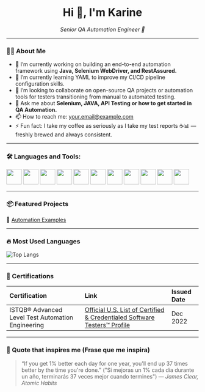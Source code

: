<h1 align="center">Hi 👋, I'm Karine</h1>

<p align="center">
  <em>Senior QA Automation Engineer 🚀</em>
</p>

---

### 👩‍💻 About Me

- 🔭 I’m currently working on building an end-to-end automation framework using **Java, Selenium WebDriver, and RestAssured.**
- 🌱 I’m currently learning YAML to improve my CI/CD pipeline configuration skills.
- 👯 I’m looking to collaborate on open-source QA projects or automation tools for testers transitioning from manual to automated testing.
- 💬 Ask me about **Selenium, JAVA, API Testing or how to get started in QA Automation.**
- 📫 How to reach me: [your.email@example.com](mailto:your.email@example.com)
- ⚡ Fun fact: I take my coffee as seriously as I take my test reports ☕📊 — freshly brewed and always consistent.

---

### 🛠️ Languages and Tools:

<p>
<!-- Java -->
<img src="https://cdn.jsdelivr.net/gh/devicons/devicon/icons/java/java-original.svg" width="40"/>
<!-- JavaScript -->
<img src="https://cdn.jsdelivr.net/gh/devicons/devicon/icons/javascript/javascript-original.svg" width="40"/>
<!-- C# -->
<img src="https://cdn.jsdelivr.net/gh/devicons/devicon/icons/csharp/csharp-original.svg" width="40"/>
<!-- Visual Studio 2022 (usa icono genérico de VS) -->
<img src="https://cdn.jsdelivr.net/gh/devicons/devicon/icons/visualstudio/visualstudio-plain.svg" width="40"/>
<!-- VS Code -->
<img src="https://cdn.jsdelivr.net/gh/devicons/devicon/icons/vscode/vscode-original.svg" width="40"/>
<!-- intelliJ -->
<img src="https://cdn.jsdelivr.net/gh/devicons/devicon/icons/intellij/intellij-original.svg" width="40"/>
<!-- Github -->
<img src="https://cdn.jsdelivr.net/gh/devicons/devicon/icons/github/github-original.svg" width="40"/>
<!-- Postman -->
<img src="https://cdn.jsdelivr.net/gh/devicons/devicon/icons/postman/postman-original.svg" width="40"/>
<!-- Selenium -->
<img src="https://cdn.jsdelivr.net/gh/devicons/devicon/icons/selenium/selenium-original.svg" width="40"/>
<!-- Jenkins -->
<img src="https://cdn.jsdelivr.net/gh/devicons/devicon/icons/jenkins/jenkins-original.svg" width="40"/>
<!-- Microsoft Azure -->
<img src="https://cdn.jsdelivr.net/gh/devicons/devicon/icons/azure/azure-original.svg" width="40"/>
</p>

---

### 📦 Featured Projects

🔹 [Automation Examples](https://github.com/karinerb19/Automation_examples)  

---

### 🔥 Most Used Languages

<p>
  <img src="https://github-readme-stats.vercel.app/api/top-langs/?username=karinerb19&layout=compact&theme=default" alt="Top Langs" />
</p>

---

### 🏅 Certifications

| Certification        | Link                           | Issued Date |
|:-----------------------|:--------------------------------|:-------------|
| ISTQB® Advanced Level Test Automation Engineering |  [Official U.S. List of Certified & Credentialed Software Testers™ Profile](https://atsqa.org/certified-testers/profile/11ec543280ca4e3b81192d14304a726a) | Dec 2022    |

<!--
### 📈 GitHub Stats

<p align="center">
  <img src="https://github-readme-stats.vercel.app/api?username=karinerb19&show_icons=true&theme=default" alt="GitHub Stats" />
</p>

---
-->

---
### 🧠 Quote that inspires me (Frase que me inspira)

> “If you get 1% better each day for one year, you'll end up 37 times better by the time you're done.”
> ("Si mejoras un 1% cada día durante un año, terminarás 37 veces mejor cuando termines") 
> — *James Clear, Atomic Habits*




